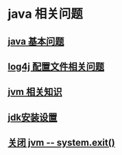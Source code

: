# java 相关问题
## [java 基本问题](foundation.md)
## [log4j 配置文件相关问题](log4jConfig.md)
## [jvm 相关知识](jvm.md)
## [jdk安装设置](jdksetup.md)
## [关闭 jvm -- system.exit()](systemexit.md)
